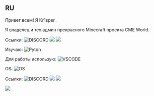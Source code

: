 ## RU
Привет всем! Я Kr1sper_

Я владелец и тех.админ прекрасного Minecraft проекта CME World.

Ссылки:
![DISCORD]({https://img.shields.io/badge/Discord-5865F2?style=for-the-badge&logo=discord&logoColor=white})
![]({})
![]({})

Изучаю:
![Pyton]({https://img.shields.io/badge/Python-FFD43B?style=for-the-badge&logo=python&logoColor=blue})

Для работы использую:
![VSCODE]({https://img.shields.io/badge/VSCode-0078D4?style=for-the-badge&logo=visual%20studio%20code&logoColor=white})

OS:
![OS]({https://img.shields.io/badge/Ubuntu-E95420?style=for-the-badge&logo=ubuntu&logoColor=white})

Ссылки:
![DISCORD]({https://img.shields.io/badge/Discord-5865F2?style=for-the-badge&logo=discord&logoColor=white})
![]({})
![]({})





![]({})
